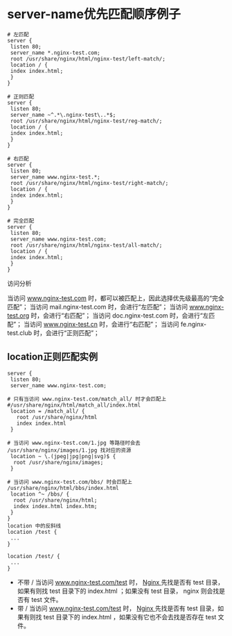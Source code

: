 # server-name优先匹配顺序例子

```
# 左匹配
server {
 listen 80;
 server_name *.nginx-test.com;
 root /usr/share/nginx/html/nginx-test/left-match/;
 location / {
 index index.html;
 }
}

# 正则匹配
server {
 listen 80;
 server_name ~^.*\.nginx-test\..*$;
 root /usr/share/nginx/html/nginx-test/reg-match/;
 location / {
 index index.html;
 }
}

# 右匹配
server {
 listen 80;
 server_name www.nginx-test.*;
 root /usr/share/nginx/html/nginx-test/right-match/;
 location / {
 index index.html;
 }
}

# 完全匹配
server {
 listen 80;
 server_name www.nginx-test.com;
 root /usr/share/nginx/html/nginx-test/all-match/;
 location / {
 index index.html;
 }
}
```

访问分析

当访问 www.nginx-test.com 时，都可以被匹配上，因此选择优先级最高的“完全匹配”；
当访问 mail.nginx-test.com 时，会进行“左匹配”；
当访问 www.nginx-test.org 时，会进行“右匹配”；
当访问 doc.nginx-test.com 时，会进行“左匹配”；
当访问 www.nginx-test.cn 时，会进行“右匹配”；
当访问 fe.nginx-test.club 时，会进行“正则匹配”；



## location正则匹配实例

```
server {
 listen 80;
 server_name www.nginx-test.com;

# 只有当访问 www.nginx-test.com/match_all/ 时才会匹配上#/usr/share/nginx/html/match_all/index.html
 location = /match_all/ {
   root /usr/share/nginx/html
   index index.html
 }

# 当访问 www.nginx-test.com/1.jpg 等路径时会去 /usr/share/nginx/images/1.jpg 找对应的资源
 location ~ \.(jpeg|jpg|png|svg)$ {
  root /usr/share/nginx/images;
 }

# 当访问 www.nginx-test.com/bbs/ 时会匹配上 /usr/share/nginx/html/bbs/index.html
 location ^~ /bbs/ {
  root /usr/share/nginx/html;
  index index.html index.htm;
 }
}
location 中的反斜线
location /test {
 ...
}

location /test/ {
 ...
}
```



- 不带 / 当访问 www.nginx-test.com/test 时， [Nginx ](http://mp.weixin.qq.com/s?__biz=MzI0MDQ4MTM5NQ==&mid=2247489421&idx=1&sn=2878d9dd5257d96f7d307a47484558d0&chksm=e91b7291de6cfb87c7291694f6bbed5c52d043ad312f800b6905cf0002ee7bb7660852b287a2&scene=21#wechat_redirect)先找是否有 test 目录，如果有则找 test 目录下的 index.html ；如果没有 test 目录， nginx 则会找是否有 test 文件。
- 带 / 当访问 www.nginx-test.com/test 时， [Nginx ](http://mp.weixin.qq.com/s?__biz=MzI0MDQ4MTM5NQ==&mid=2247489066&idx=1&sn=e90f0bc81a487822428ea82b00fb09fa&chksm=e91b7336de6cfa203259a5c7d001031521d055eb7cf53f46c0c89b11512ac0c2677692a3e6c3&scene=21#wechat_redirect)先找是否有 test 目录，如果有则找 test 目录下的 index.html ，如果没有它也不会去找是否存在 test 文件。